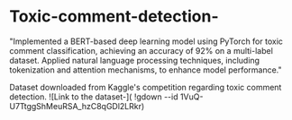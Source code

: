 # Toxic-comment-detection-
"Implemented a BERT-based deep learning model using PyTorch for toxic comment classification, achieving an accuracy of 92% on a multi-label dataset. Applied natural language processing techniques, including tokenization and attention mechanisms, to enhance model performance."

Dataset downloaded from Kaggle's competition regarding toxic comment detection.
![Link to the dataset-]( !gdown --id 1VuQ-U7TtggShMeuRSA_hzC8qGDl2LRkr)
